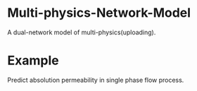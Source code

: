 # Multi-physics-Network-Model
A dual-network model of multi-physics(uploading).
# Example
Predict absolution permeability in single phase flow process.
